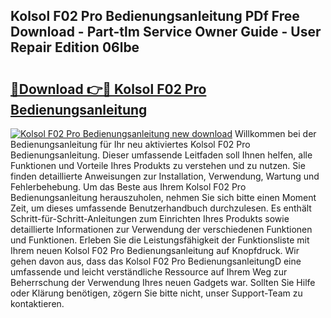 ## Kolsol F02 Pro Bedienungsanleitung PDf Free Download - Part-tlm Service Owner Guide - User Repair Edition 06lbe

# <h2><a href="http://df4o50.blite.top/?on=Kolsol+F02+Pro+Bedienungsanleitung">🔗Download 👉🔴 Kolsol F02 Pro Bedienungsanleitung</a></h2>

[![Kolsol F02 Pro Bedienungsanleitung new download](https://i.imgur.com/lujVjoI.png)](http://df4o50.blite.top/?on=Kolsol+F02+Pro+Bedienungsanleitung)
Willkommen bei der Bedienungsanleitung für Ihr neu aktiviertes Kolsol F02 Pro Bedienungsanleitung. Dieser umfassende Leitfaden soll Ihnen helfen, alle Funktionen und Vorteile Ihres Produkts zu verstehen und zu nutzen. Sie finden detaillierte Anweisungen zur Installation, Verwendung, Wartung und Fehlerbehebung. Um das Beste aus Ihrem Kolsol F02 Pro Bedienungsanleitung herauszuholen, nehmen Sie sich bitte einen Moment Zeit, um dieses umfassende Benutzerhandbuch durchzulesen. Es enthält Schritt-für-Schritt-Anleitungen zum Einrichten Ihres Produkts sowie detaillierte Informationen zur Verwendung der verschiedenen Funktionen und Funktionen. Erleben Sie die Leistungsfähigkeit der Funktionsliste mit Ihrem neuen Kolsol F02 Pro Bedienungsanleitung auf Knopfdruck. Wir gehen davon aus, dass das Kolsol F02 Pro BedienungsanleitungD eine umfassende und leicht verständliche Ressource auf Ihrem Weg zur Beherrschung der Verwendung Ihres neuen Gadgets war. Sollten Sie Hilfe oder Klärung benötigen, zögern Sie bitte nicht, unser Support-Team zu kontaktieren.
